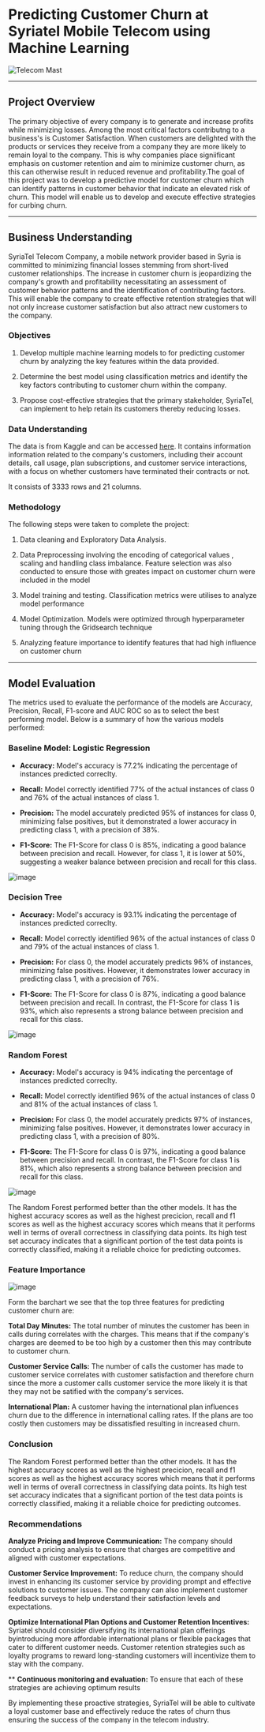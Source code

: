 # Predicting Customer Churn at Syriatel Mobile Telecom using Machine Learning

![Telecom Mast](plots/telecom.jpg)

---

## Project Overview
The primary objective of every company is to generate and increase profits while minimizing losses. Among the most critical factors contributng to a business's is Customer Satisfaction. When customers are delighted with the products or services they receive from a company they are more likely to remain loyal to the company. This is why companies place signiificant emphasis on customer retention and aim to minimize customer churn, as this can otherwise result in reduced revenue and profitability.The goal of this project was to develop a predictive model for customer churn which can identify patterns in customer behavior that indicate an elevated risk of churn. This model will enable us to develop and execute effective strategies for curbing churn.

---

## Business Understanding
SyriaTel Telecom Company, a mobile network provider based in Syria is committed to minimizing financial losses stemming from short-lived customer relationships. The increase in customer churn is jeopardizing the company's growth and profitability necessitating an assessment of customer behavior patterns and the identification of contributing factors. This will enable the company to create effective retention strategies that will not only increase customer satisfaction but also attract new customers to the company.

### Objectives
1. Develop multiple machine learning models to for predicting customer churn by analyzing the key features within the data provided.

2. Determine the best model using classification metrics and identify the key factors contributing to customer churn within the company.

3.  Propose cost-effective strategies that the primary stakeholder, SyriaTel, can implement to help retain its customers thereby reducing losses.

### Data Understanding
The data is from Kaggle and can be accessed [here](https://www.kaggle.com/datasets/becksddf/churn-in-telecoms-dataset).
It contains information information related to the company's customers, including their account details, call usage, plan subscriptions, and customer service interactions, with a focus on whether customers have terminated their contracts or not.

It consists of 3333 rows and 21 columns.

### Methodology
The following steps were taken to complete the project:
1. Data cleaning and Exploratory Data Analysis. 

2. Data Preprocessing involving the encoding of categorical values , scaling and handling class imbalance. Feature selection was also conducted to ensure those with greates impact on customer churn were included in the model

3. Model training and testing. Classification metrics were utilises to analyze model performance

4. Model Optimization. Models were optimized through hyperparameter tuning through the Gridsearch technique

5. Analyzing feature importance to identify features that had high influence on customer churn

---

## Model Evaluation
The metrics used to evaluate the performance of the models are Accuracy, Precision, Recall, F1-score and AUC ROC so as to select the best performing model. Below is a summary of how the various models performed:

### Baseline Model: Logistic Regression

 - **Accuracy:** Model's accuracy is  77.2% indicating the percentage of instances predicted correclty.
 
 - **Recall:** Model correctly identified 77% of the actual instances of class 0 and 76% of the actual instances of class 1.

 - **Precision:** The model accurately predicted 95% of instances for class 0, minimizing false positives, but it demonstrated a lower accuracy in predicting class 1, with a precision of 38%.
  
- **F1-Score:** The F1-Score for class 0 is 85%, indicating a good balance between precision and recall. However, for class 1, it is lower at 50%, suggesting a weaker balance between precision and recall for this class.

![image](plots/ROC%CurveforLogisticRegression.jpg)

### Decision Tree

 - **Accuracy:** Model's accuracy is  93.1% indicating the percentage of instances predicted correclty.
 
 - **Recall:** Model correctly identified 96% of the actual instances of class 0 and 79% of the actual instances of class 1. 

 - **Precision:** For class 0, the model accurately predicts 96% of instances, minimizing false positives. However, it demonstrates lower accuracy in predicting class 1, with a precision of 76%.
  
- **F1-Score:** The F1-Score for class 0 is 87%, indicating a good balance between precision and recall. In contrast, the F1-Score for class 1 is 93%, which also represents a strong balance between precision and recall for this class.

![image](plots/ROC%20Curve%20for%20Decision%20Tree%20Classifier.jpg)

### Random Forest

 - **Accuracy:** Model's accuracy is  94% indicating the percentage of instances predicted correclty.
 
 - **Recall:** Model correctly identified 96% of the actual instances of class 0 and 81% of the actual instances of class 1. 

 - **Precision:** For class 0, the model accurately predicts 97% of instances, minimizing false positives. However, it demonstrates lower accuracy in predicting class 1, with a precision of 80%.
  
- **F1-Score:** The F1-Score for class 0 is 97%, indicating a good balance between precision and recall. In contrast, the F1-Score for class 1 is 81%, which also represents a strong balance between precision and recall for this class.

![image](plots/ROC%20Curve%20for%20Random%20Forest%20Model.jpg)

The Random Forest performed better than the other models. It has the highest accuracy scores as well as the highest precicion, recall and f1 scores as well as the highest accuracy scores which means that it performs well in terms of overall correctness in classifying data points. Its high test set accuracy indicates that a significant portion of the test data points is correctly classified, making it a reliable choice for predicting outcomes.

### Feature Importance
![image](plots/ROC%20Curve%20for%20Random%20Forest%20Model.jpg)

Form the barchart we see that the top three features for predicting customer churn are:

**Total Day Minutes:** The total number of minutes the customer has been in calls during correlates with the charges. This means that if the company's charges are deemed to be too high by a customer then this may contribute to customer churn.

**Customer Service Calls:** The number of calls the customer has made to customer service correlates with customer satisfaction and therefore churn since the more a customer calls customer service the more likely it is that they may not be satified with the company's services.

**International Plan:** A customer having the international plan influences churn due to the difference in international calling rates. If the plans are too costly then customers may be dissatisfied resulting in increased churn.

### Conclusion 
The Random Forest performed better than the other models. It has the highest accuracy scores as well as the highest precicion, recall and f1 scores as well as the highest accuracy scores which means that it performs well in terms of overall correctness in classifying data points. Its high test set accuracy indicates that a significant portion of the test data points is correctly classified, making it a reliable choice for predicting outcomes.

### Recommendations
**Analyze Pricing and Improve Communication:** The company should conduct a pricing analysis to ensure that charges are competitive and aligned with customer expectations. 

**Customer Service Improvement:** To reduce churn, the company should invest in enhancing its customer service by providing prompt and effective solutions to customer issues. 
The company can also implement customer feedback surveys to help understand their satisfaction levels and expectations. 

**Optimize International Plan Options and Customer Retention Incentives:** Syriatel should consider diversifying its international plan offerings byintroducing more affordable international plans or flexible packages that cater to different customer needs. Customer retention strategies such as loyalty programs to reward long-standing customers will incentivize them to stay with the company.

** **Continuous monitoring and evaluation:** To ensure that each of these strategies are achieving optimum results 

By implementing these proactive strategies, SyriaTel will be able to cultivate a loyal customer base and effectively reduce the rates of churn thus ensuring the success of the company in the telecom industry.

